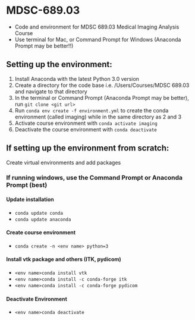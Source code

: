 # MDSC-689.03
- Code and environment for MDSC 689.03 Medical Imaging Analysis Course
- Use terminal for Mac, or Command Prompt for Windows (Anaconda Prompt may be better!!)

## Setting up the environment:

1. Install Anaconda with the latest Python 3.0 version
2. Create a directory for the code base i.e. /Users/Courses/MDSC 689.03 and navigate to that directory
3. In the terminal or Command Prompt (Anaconda Prompt may be better), run `git clone <git url>`
4. Run `conda env create -f environment.yml` to create the conda environment (called imaging) while in the same directory as 2 and 3
5. Activate course environment with `conda activate imaging`
6. Deactivate the course environment with `conda deactivate`

## If setting up the environment from scratch:

Create virtual environments and add packages
  ### If running windows, use the Command Prompt or Anaconda Prompt (best)
  
  #### Update installation
  - `conda update conda`
  - `conda update anaconda`
  
  #### Create course environment
  - `conda create -n <env name> python=3`
  
  #### Install vtk package and others (ITK, pydicom)
  - `<env name>conda install vtk`
  - `<env name>conda install -c conda-forge itk`
  - `<env name>conda install -c conda-forge pydicom`
  
  #### Deactivate Environment
  - `<env name>conda deactivate`
  
